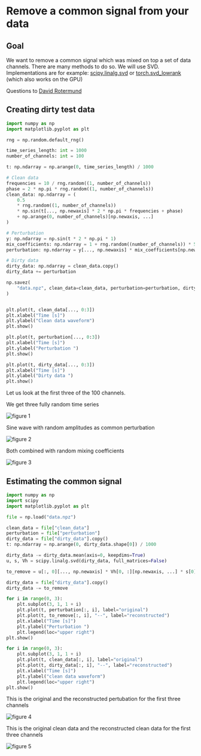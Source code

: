 # Remove a common signal from your data
## Goal
We want to remove a common signal which was mixed on top a set of data channels. There are many methods to do so. We will use SVD. Implementations are for example: [scipy.linalg.svd](https://docs.scipy.org/doc/scipy/reference/generated/scipy.linalg.svd.html) or [torch.svd_lowrank](https://pytorch.org/docs/stable/generated/torch.svd_lowrank.html) (which also works on the GPU)

Questions to [David Rotermund](mailto:davrot@uni-bremen.de)

## Creating dirty test data 

```python
import numpy as np
import matplotlib.pyplot as plt

rng = np.random.default_rng()

time_series_length: int = 1000
number_of_channels: int = 100

t: np.ndarray = np.arange(0, time_series_length) / 1000

# Clean data
frequencies = 10 / rng.random((1, number_of_channels))
phase = 2 * np.pi * rng.random((1, number_of_channels))
clean_data: np.ndarray = (
    0.5
    * rng.random((1, number_of_channels))
    * np.sin(t[..., np.newaxis] * 2 * np.pi * frequencies + phase)
    + np.arange(0, number_of_channels)[np.newaxis, ...]
)

# Perturbation
y: np.ndarray = np.sin(t * 2 * np.pi * 1)
mix_coefficients: np.ndarray = 1 + rng.random((number_of_channels)) * 5
perturbation: np.ndarray = y[..., np.newaxis] * mix_coefficients[np.newaxis, ...]

# Dirty data
dirty_data: np.ndarray = clean_data.copy()
dirty_data += perturbation

np.savez(
    "data.npz", clean_data=clean_data, perturbation=perturbation, dirty_data=dirty_data
)


plt.plot(t, clean_data[..., 0:3])
plt.xlabel("Time [s]")
plt.ylabel("Clean data waveform")
plt.show()

plt.plot(t, perturbation[..., 0:3])
plt.xlabel("Time [s]")
plt.ylabel("Perturbation ")
plt.show()

plt.plot(t, dirty_data[..., 0:3])
plt.xlabel("Time [s]")
plt.ylabel("Dirty data ")
plt.show()
```
Let us look at the first three of the 100 channels. 

We get three fully random time series

![figure 1](image1.png)

Sine wave with random amplitudes as common perturbation

![figure 2](image2.png)

Both combined with random mixing coefficients

![figure 3](image3.png)

## Estimating the common signal

```python
import numpy as np
import scipy
import matplotlib.pyplot as plt

file = np.load("data.npz")

clean_data = file["clean_data"]
perturbation = file["perturbation"]
dirty_data = file["dirty_data"].copy()
t: np.ndarray = np.arange(0, dirty_data.shape[0]) / 1000

dirty_data -= dirty_data.mean(axis=0, keepdims=True)
u, s, Vh = scipy.linalg.svd(dirty_data, full_matrices=False)

to_remove = u[:, 0][..., np.newaxis] * Vh[0, :][np.newaxis, ...] * s[0]

dirty_data = file["dirty_data"].copy()
dirty_data -= to_remove

for i in range(0, 3):
    plt.subplot(3, 1, 1 + i)
    plt.plot(t, perturbation[:, i], label="original")
    plt.plot(t, to_remove[:, i], "--", label="reconstructed")
    plt.xlabel("Time [s]")
    plt.ylabel("Perturbation ")
    plt.legend(loc="upper right")
plt.show()

for i in range(0, 3):
    plt.subplot(3, 1, 1 + i)
    plt.plot(t, clean_data[:, i], label="original")
    plt.plot(t, dirty_data[:, i], "--", label="reconstructed")
    plt.xlabel("Time [s]")
    plt.ylabel("clean data waveform")
    plt.legend(loc="upper right")
plt.show()
```

This is the original and the reconstructed pertubation for the first three channels

![figure 4](image4.png)


This is the original clean data and the reconstructed clean data for the first three channels

![figure 5](image5.png)


